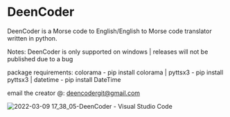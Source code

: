 # DeenCoder

DeenCoder is a Morse code to English/English to Morse code translator written in python.

Notes: 
DeenCoder is only supported on windows
|
releases will not be published due to a bug

package requirements: colorama - pip install colorama | pyttsx3 - pip install pyttsx3 | datetime - pip install DateTime

email the creator @: deencodergit@gmail.com

![2022-03-09 17_38_05-DeenCoder - Visual Studio Code](https://user-images.githubusercontent.com/63617447/161633021-07e3fcde-1767-403b-9160-5a2005c54146.png)
